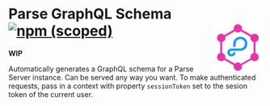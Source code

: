 # Parse GraphQL Schema [![npm (scoped)](https://img.shields.io/npm/v/@parse-graphql/schema.svg)](https://www.npmjs.com/package/@parse-graphql/schema) [<img src="https://github.com/parse-graphql/art/blob/master/logo.svg" width="100" height="100" align="right" alt="Parse GraphQL Logo">](https://github.com/parse-graphql)


**WIP**

Automatically generates a GraphQL schema for a Parse Server instance. 
Can be served any way you want. To make authenticated requests, pass in a context
with property `sessionToken` set to the sesion token of the current user.
